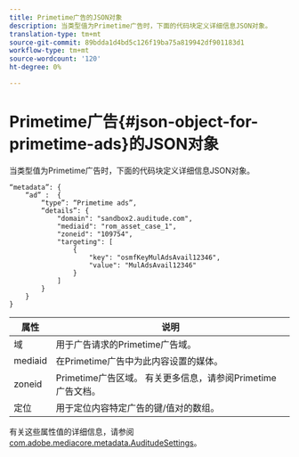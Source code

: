 ```yaml
---
title: Primetime广告的JSON对象
description: 当类型值为Primetime广告时，下面的代码块定义详细信息JSON对象。
translation-type: tm+mt
source-git-commit: 89bdda1d4bd5c126f19ba75a819942df901183d1
workflow-type: tm+mt
source-wordcount: '120'
ht-degree: 0%

---
```



# Primetime广告{#json-object-for-primetime-ads}的JSON对象

当类型值为Primetime广告时，下面的代码块定义详细信息JSON对象。

```
“metadata”: {
    “ad” :  {
        “type”: “Primetime ads”,
        “details”: {
            "domain": "sandbox2.auditude.com",
            "mediaid": "rom_asset_case_1",
            "zoneid": "109754",
            "targeting": [
                {
                    "key": "osmfKeyMulAdsAvail12346",
                    "value": "MulAdsAvail12346"
                }
            ]
        }
    }
}
```

| 属性 | 说明 |
|---|---|
| 域 | 用于广告请求的Primetime广告域。 |
| mediaid | 在Primetime广告中为此内容设置的媒体。 |
| zoneid | Primetime广告区域。 有关更多信息，请参阅Primetime广告文档。 |
| 定位 | 用于定位内容特定广告的键/值对的数组。 |

有关这些属性值的详细信息，请参阅[com.adobe.mediacore.metadata.AuditudeSettings](https://help.adobe.com/en_US/primetime/api/psdk/javadoc/com/adobe/mediacore/metadata/AuditudeSettings.html)。